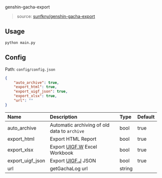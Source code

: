 genshin-gacha-export

> source: [sunfkny/genshin-gacha-export](https://github.com/sunfkny/genshin-gacha-export)

## Usage

`python main.py`

## Config

Path: `config/config.json`

```json
{
    "auto_archive": true,
    "export_html": true,
    "export_uigf_json": true,
    "export_xlsx": true,
    "url": ""
}
```

| Name             | Description                                                                                    | Type   | Default |
| :--------------- | :--------------------------------------------------------------------------------------------- | :----- | :------ |
| auto_archive     | Automatic archiving of old data to `archive`                                                   | bool   | true    |
| export_html      | Export HTML Report                                                                             | bool   | true    |
| export_xlsx      | Export [UIGF.W](https://github.com/DGP-Studio/Snap.Genshin/wiki/StandardFormat) Excel Workbook | bool   | true    |
| export_uigf_json | Export [UIGF.J](https://github.com/DGP-Studio/Snap.Genshin/wiki/StandardFormat) JSON           | bool   | true    |
| url              | getGachaLog url                                                                                | string |         |
